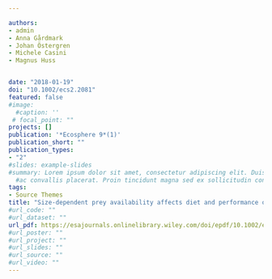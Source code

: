 ```yaml
---

authors:
- admin
- Anna Gårdmark
- Johan Östergren
- Michele Casini
- Magnus Huss


date: "2018-01-19"
doi: "10.1002/ecs2.2081"
featured: false
#image:
  #caption: ''
 # focal_point: ""
projects: []
publication: '*Ecosphere 9*(1)'
publication_short: ""
publication_types:
- "2"
#slides: example-slides
#summary: Lorem ipsum dolor sit amet, consectetur adipiscing elit. Duis posuere tellus
  #ac convallis placerat. Proin tincidunt magna sed ex sollicitudin condimentum.
tags:
- Source Themes
title: "Size-dependent prey availability affects diet and performance of predatory fish at sea: a case study of Atlantic salmon"
#url_code: ""
#url_dataset: ""
url_pdf: https://esajournals.onlinelibrary.wiley.com/doi/epdf/10.1002/ecs2.2081
#url_poster: ""
#url_project: ""
#url_slides: ""
#url_source: ""
#url_video: ""
---
```

